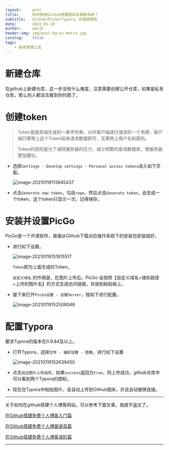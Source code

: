 ```yaml
---
layout:     post
title:      如何使用Github搭建图床及博客系统？
subtitle:   Github+PicGo+Typora，你值得拥有
date:       2021-01-19
author:     wenjh
header-img: img/post-bg-os-metro.jpg
catalog:    false
tags:
    - 版本管理工具
---
```


# 新建仓库

在github上新建仓库，这一步没有什么难度，注意需要创建公开仓库，如果是私有仓库，那么别人都没法看到你的图了。

# 创建token

> Token是服务端生成的一串字符串，以作客户端进行请求的一个令牌，客户端只需带上这个Token前来请求数据即可，无需带上用户名和密码。
>
> Token的目的是为了减轻服务器的压力，减少频繁的查询数据库，使服务器更加健壮。

* 选择```Settings - Develop settings - Personal access tokens```进入如下页面。

  ![image-20210119113945437](https://zpwenjh.github.io/img-post/image-20210119113945437.png)

* 点击```Generate new token```，勾选```repo```，然后点击```Generate token```，会生成一个token，这个token只显示一次，记得保存。

# 安装并设置PicGo

PicGo是一个开源软件，直接从Github下载对应操作系统下的安装包安装就好。

* 进行如下设置。

  ![image-20210119151815517](https://zpwenjh.github.io/img-post/image-20210119151815517.png)

  ```Token```即为上面生成的Token。

  ```自定义域名``` 的作用是，在图片上传后，PicGo 会按照【自定义域名+储存路径+上传的图片名】的方式生成访问链接，并放到粘贴板上。

* 接下来打开```PicGo设置 - 设置Server```，按如下进行配置。

  ![image-20210119152509048](https://zpwenjh.github.io/img-post/image-20210119152509048.png)

# 配置Typora

要求Typora的版本在0.9.84及以上。

* 打开Typora，选择```文件 - 偏好设置 - 图像```，进行如下设置

  ![image-20210119152639450](https://zpwenjh.github.io/img-post/image-20210119152639450.png)

* 点击```验证图片上传选项```，如果```success```返回为```true```，则上传成功，github仓库中可以看到两个Typora的图标。

* 现在在Typora中粘贴图片，会自动上传到Github图床，并且自动替换连接。

---

关于如何在github搭建个人博客网站，可以参考下面文章，我就不盗文了。

[在Github搭建免费个人博客入门篇](https://zhuanlan.zhihu.com/p/74778630)

[在Github搭建免费个人博客提高篇](https://zhuanlan.zhihu.com/p/111832962)

[在Github搭建免费个人博客进阶篇](https://zhuanlan.zhihu.com/p/111846728)

---

